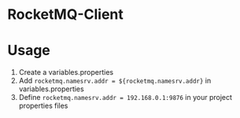 # RocketMQ-Client

# Usage

1. Create a variables.properties
2. Add `rocketmq.namesrv.addr = ${rocketmq.namesrv.addr}` in variables.properties
3. Define `rocketmq.namesrv.addr = 192.168.0.1:9876` in your project properties files